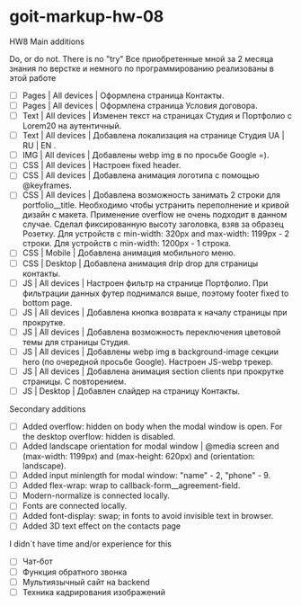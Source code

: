 # goit-markup-hw-08

HW8 Main additions

Do, or do not. There is no "try" Все приобретенные мной за 2 месяца знания по
верстке и немного по программированию реализованы в этой работе

- [ ] Pages | All devices | Оформлена страница Контакты.
- [ ] Pages | All devices | Оформлена страница Условия договора.
- [ ] Text | All devices | Изменен текст на страницах Студия и Портфолио с
      Lorem20 на аутентичный.
- [ ] Text | All devices | Добавлена локализация на странице Студия UA | RU | EN
      .
- [ ] IMG | All devices | Добавлены webp img в <picture> по просьбе Google =).
- [ ] CSS | All devices | Настроен fixed header.
- [ ] CSS | All devices | Добавлена анимация логотипа с помощью @keyframes.
- [ ] CSS | All devices | Добавлена возможность занимать 2 строки для
      portfolio\_\_title. Необходимо чтобы устранить переполнение и кривой
      дизайн с макета. Применение overflow не очень подходит в данном случае.
      Сделал фиксированную высоту заголовка, взяв за образец Розетку. Для
      устройств с min-width: 320px and max-width: 1199px - 2 строки. Для
      устройств с min-width: 1200px - 1 строка.
- [ ] CSS | Mobile | Добавлена анимация мобильного меню.
- [ ] CSS | Desktop | Добавлена анимация drip drop для страницы контакты.
- [ ] JS | All devices | Настроен фильтр на странице Портфолио. При фильтрации
      данных футер поднимался выше, поэтому footer fixed to bottom page.
- [ ] JS | All devices | Добавлена кнопка возврата к началу страницы при
      прокрутке.
- [ ] JS | All devices | Добавлена возможность переключения цветовой темы для
      страницы Студия.
- [ ] JS | All devices | Добавлены webp img в background-image секции hero (по
      очередной просьбе Google). Настроен JS-webp трекер.
- [ ] JS | All devices | Добавлена анимация section clients при прокрутке страницы. С
      повторением.
- [ ] JS | Desktop | Добавлен слайдер на страницу Контакты.

Secondary additions

- [ ] Added overflow: hidden on body when the modal window is open. For the
      desktop overflow: hidden is disabled.
- [ ] Added landscape orientation for modal window | @media screen and
      (max-width: 1199px) and (max-height: 620px) and (orientation: landscape).
- [ ] Added input minlength for modal window: "name" - 2, "phone" - 9.
- [ ] Added flex-wrap: wrap to callback-form\_\_agreement-field.
- [ ] Modern-normalize is connected locally.
- [ ] Fonts are connected locally.
- [ ] Added font-display: swap; in fonts to avoid invisible text in browser.
- [ ] Added 3D text effect on the contacts page

I didn`t have time and/or experience for this

- [ ] Чат-бот
- [ ] Функция обратного звонка
- [ ] Мультиязычный сайт на backend
- [ ] Техника кадрирования изображений
